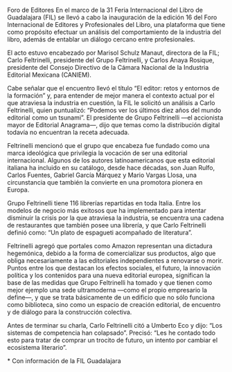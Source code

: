 Foro de Editores
En el marco de la 31 Feria Internacional del Libro de Guadalajara (FIL) se llevó
a cabo la inauguración de la edición 16 del Foro Internacional de Editores y Profesionales
del Libro, una plataforma que tiene como propósito efectuar un análisis del comportamiento
de la industria del libro, además de entablar un diálogo cercano entre profesionales.

El acto estuvo encabezado por Marisol Schulz Manaut, directora de la FIL; Carlo Feltrinelli,
presidente del Grupo Feltrinelli, y Carlos Anaya Rosique, presidente del Consejo
Directivo de la Cámara Nacional de la Industria Editorial Mexicana (CANIEM).  

Cabe señalar que el encuentro llevó el título “El editor: retos y entornos de
la formación” y, para entender de mejor manera el contexto actual por el que atraviesa
la industria en cuestión, la FIL le solicitó un análisis a Carlo Feltrinelli,
quien puntualizó: “Podemos ver los últimos diez años del mundo editorial como
un tsunami”. El presidente de Grupo Feltrinelli —el accionista mayor de Editorial
Anagrama—, dijo que temas como la distribución digital todavía no encuentran
la receta adecuada.

Feltrinelli mencionó que el grupo que encabeza fue fundado como una marca ideológica
que privilegia la vocación de ser una editorial internacional. Algunos de los autores
latinoamericanos que esta editorial italiana ha incluido en su catálogo, desde hace
décadas, son Juan Rulfo, Carlos Fuentes, Gabriel García Márquez y Mario Vargas
Llosa, una circunstancia que también la convierte en una promotora pionera en Europa.

Grupo Feltrinelli tiene 116 librerías repartidas en toda Italia. Entre los modelos
de negocio más exitosos que ha implementado para intentar disminuir la crisis por
la que atraviesa la industria, se encuentra una cadena de restaurantes que también
posee una librería, y que Carlo Feltrinelli definió como: “Un plato de espagueti
acompañado de literatura”.

Feltrinelli agregó que portales como Amazon representan una dictadura hegemónica,
debido a la forma de comercializar sus productos, algo que obliga necesariamente
a las editoriales independientes a renovarse o morir. Puntos entre los que destacan
los efectos sociales, el futuro, la innovación política y los contenidos para una
nueva editorial europea, significan la base de las medidas que Grupo Feltrinelli
ha tomado y que tienen como mejor ejemplo una sede ultramoderna —como el propio
empresario la define—, y que se trata básicamente de un edificio que no sólo
funciona como biblioteca, sino como un espacio de creación editorial, de encuentro
y de diálogo para la construcción colectiva.

Antes de terminar su charla, Carlo Feltrinelli citó a Umberto Eco y dijo: “Los
sistemas de competencia han colapsado”. Precisó: “Les he contado todo esto para
tratar de comprar un trocito de futuro, un intento por cambiar el ecosistema literario”.

\* Con información de la FIL Guadalajara
